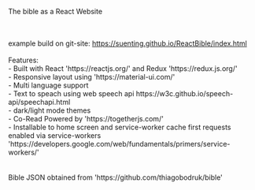 The bible as a React Website

<br />
<br />
example build on git-site: <a href="https://suenting.github.io/ReactBible/index.html" target='_blank'>https://suenting.github.io/ReactBible/index.html</a>

<br />
<br />
Features:<br />
- Built with React 'https://reactjs.org/' and Redux 'https://redux.js.org/' <br />
- Responsive layout using 'https://material-ui.com/'<br />
- Multi language support<br />
- Text to speach using web speech api https://w3c.github.io/speech-api/speechapi.html<br />
- dark/light mode themes<br />
- Co-Read Powered by 'https://togetherjs.com/'<br />
- Installable to home screen and service-worker cache first requests enabled via service-workers 'https://developers.google.com/web/fundamentals/primers/service-workers/'<br />
<br />
<br />
Bible JSON obtained from 'https://github.com/thiagobodruk/bible'